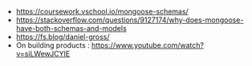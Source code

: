 - https://coursework.vschool.io/mongoose-schemas/
- https://stackoverflow.com/questions/9127174/why-does-mongoose-have-both-schemas-and-models
- https://fs.blog/daniel-gross/
- On building products : https://www.youtube.com/watch?v=siLWewJCYIE
